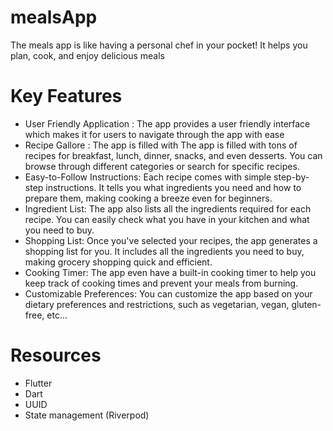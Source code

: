 # mealsApp
The meals app is like having a personal chef in your pocket! It helps you plan, cook, and enjoy delicious meals

# Key Features
- User Friendly Application : The app provides a user friendly interface which makes it for users to navigate through the app with ease
- Recipe Gallore : The app is filled with The app is filled with tons of recipes for breakfast, lunch, dinner, snacks, and even desserts. You can browse through different categories or search for specific recipes.
- Easy-to-Follow Instructions: Each recipe comes with simple step-by-step instructions. It tells you what ingredients you need and how to prepare them, making cooking a breeze even for beginners.
- Ingredient List: The app also lists all the ingredients required for each recipe. You can easily check what you have in your kitchen and what you need to buy.
- Shopping List: Once you've selected your recipes, the app generates a shopping list for you. It includes all the ingredients you need to buy, making grocery shopping quick and efficient.
- Cooking Timer: The app even have a built-in cooking timer to help you keep track of cooking times and prevent your meals from burning.
- Customizable Preferences: You can customize the app based on your dietary preferences and restrictions, such as vegetarian, vegan, gluten-free, etc...
# Resources 
- Flutter
- Dart
- UUID
- State management (Riverpod)

